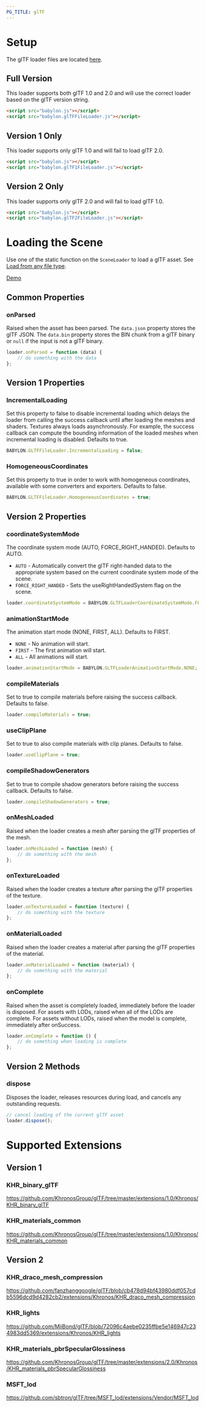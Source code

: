 ```yaml
---
PG_TITLE: glTF
---
```


# Setup

The glTF loader files are located [here](https://github.com/BabylonJS/Babylon.js/tree/master/dist/preview%20release/loaders).

## Full Version

This loader supports both glTF 1.0 and 2.0 and will use the correct loader based on the glTF version string.

```html
<script src="babylon.js"></script>
<script src="babylon.glTFFileLoader.js"></script>
```

## Version 1 Only

This loader supports only glTF 1.0 and will fail to load glTF 2.0.

```html
<script src="babylon.js"></script>
<script src="babylon.glTF1FileLoader.js"></script>
```

## Version 2 Only

This loader supports only glTF 2.0 and will fail to load glTF 1.0.

```html
<script src="babylon.js"></script>
<script src="babylon.glTF2FileLoader.js"></script>
```

# Loading the Scene

Use one of the static function on the `SceneLoader` to load a glTF asset.
See [Load from any file type](/how_to/Load_From_Any_File_Type).

[Demo](http://www.babylonjs-playground.com/#WGZLGJ)

## Common Properties

### onParsed

Raised when the asset has been parsed. The `data.json` property stores the glTF JSON. The `data.bin` property stores the BIN chunk from a glTF binary or `null` if the input is not a glTF binary.

```javascript
loader.onParsed = function (data) {
    // do something with the data
};
```

## Version 1 Properties

### IncrementalLoading

Set this property to false to disable incremental loading which delays the loader from calling the success callback until after loading the meshes and shaders. Textures always loads asynchronously. For example, the success callback can compute the bounding information of the loaded meshes when incremental loading is disabled. Defaults to true.

```javascript
BABYLON.GLTFFileLoader.IncrementalLoading = false;
```

### HomogeneousCoordinates

Set this property to true in order to work with homogeneous coordinates, available with some converters and exporters. Defaults to false.

```javascript
BABYLON.GLTFFileLoader.HomogeneousCoordinates = true;
```

## Version 2 Properties

### coordinateSystemMode

The coordinate system mode (AUTO, FORCE_RIGHT_HANDED). Defaults to AUTO.

- `AUTO` - Automatically convert the glTF right-handed data to the appropriate system based on the current coordinate system mode of the scene.
- `FORCE_RIGHT_HANDED` - Sets the useRightHandedSystem flag on the scene.

```javascript
loader.coordinateSystemMode = BABYLON.GLTFLoaderCoordinateSystemMode.FORCE_RIGHT_HANDED;
```

### animationStartMode

The animation start mode (NONE, FIRST, ALL). Defaults to FIRST.

- `NONE` - No animation will start.
- `FIRST` - The first animation will start.
- `ALL` - All animations will start.

```javascript
loader.animationStartMode = BABYLON.GLTFLoaderAnimationStartMode.NONE;
```

### compileMaterials

Set to true to compile materials before raising the success callback. Defaults to false.

```javascript
loader.compileMaterials = true;
```

### useClipPlane

Set to true to also compile materials with clip planes. Defaults to false.

```javascript
loader.useClipPlane = true;
```

### compileShadowGenerators

Set to true to compile shadow generators before raising the success callback. Defaults to false.

```javascript
loader.compileShadowGenerators = true;
```

### onMeshLoaded

Raised when the loader creates a mesh after parsing the glTF properties of the mesh.

```javascript
loader.onMeshLoaded = function (mesh) {
    // do something with the mesh
};
```

### onTextureLoaded

Raised when the loader creates a texture 
after parsing the glTF properties of the texture.

```javascript
loader.onTextureLoaded = function (texture) {
    // do something with the texture
};
```

### onMaterialLoaded

Raised when the loader creates a material after parsing the glTF properties of the material.

```javascript
loader.onMaterialLoaded = function (material) {
    // do something with the material
};
```

### onComplete

Raised when the asset is completely loaded, immediately before the loader is disposed.
For assets with LODs, raised when all of the LODs are complete.
For assets without LODs, raised when the model is complete, immediately after onSuccess.

```javascript
loader.onComplete = function () {
    // do something when loading is complete
};
```

## Version 2 Methods

### dispose

Disposes the loader, releases resources during load, and cancels any outstanding requests.

```javascript
// cancel loading of the current glTF asset
loader.dispose();
```

# Supported Extensions

## Version 1

### KHR_binary_glTF
https://github.com/KhronosGroup/glTF/tree/master/extensions/1.0/Khronos/KHR_binary_glTF

### KHR_materials_common
https://github.com/KhronosGroup/glTF/tree/master/extensions/1.0/Khronos/KHR_materials_common

## Version 2

### KHR_draco_mesh_compression
https://github.com/fanzhanggoogle/glTF/blob/cb478d94bf43980ddf057cdb5596dcd9d4282cb2/extensions/Khronos/KHR_draco_mesh_compression

### KHR_lights
https://github.com/MiiBond/glTF/blob/72096c4aebe0235ffbe5e146947c234983dd5369/extensions/Khronos/KHR_lights

### KHR_materials_pbrSpecularGlossiness
https://github.com/KhronosGroup/glTF/tree/master/extensions/2.0/Khronos/KHR_materials_pbrSpecularGlossiness 

### MSFT_lod
https://github.com/sbtron/glTF/tree/MSFT_lod/extensions/Vendor/MSFT_lod
